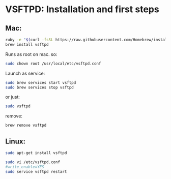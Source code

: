 # VSFTPD: Installation and first steps
## Mac:
```bash
ruby -e "$(curl -fsSL https://raw.githubusercontent.com/Homebrew/install/master/install)" < /dev/null 2> /dev/null
brew install vsftpd
```
Runs as root on mac. so:
```bash
sudo chown root /usr/local/etc/vsftpd.conf
```
Launch as service:
```bash
sudo brew services start vsftpd
sudo brew services stop vsftpd
```
or just:
```bash
sudo vsftpd
```
remove:
```bash
brew remove vsftpd
```
## Linux:
```bash
sudo apt-get install vsftpd

sudo vi /etc/vsftpd.conf
#write_enable=YES
sudo service vsftpd restart
```
